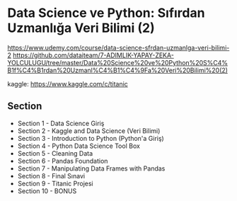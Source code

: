# Data Science ve Python: Sıfırdan Uzmanlığa Veri Bilimi (2)

https://www.udemy.com/course/data-science-sfrdan-uzmanlga-veri-bilimi-2
https://github.com/dataiteam/7-ADIMLIK-YAPAY-ZEKA-YOLCULUGU/tree/master/Data%20Science%20ve%20Python%20S%C4%B1f%C4%B1rdan%20Uzmanl%C4%B1%C4%9Fa%20Veri%20Bilimi%20(2)

kaggle:
https://www.kaggle.com/c/titanic

## Section

- Section 1 - Data Science Giriş
- Section 2 - Kaggle and Data Science (Veri Bilimi)
- Section 3 - Introduction to Python (Python'a Giriş)
- Section 4 - Python Data Science Tool Box
- Section 5 - Cleaning Data
- Section 6 - Pandas Foundation
- Section 7 - Manipulating Data Frames with Pandas
- Section 8 - Final Sınavi
- Section 9 - Titanic Projesi
- Section 10 - BONUS
